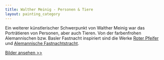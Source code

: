```yaml
---
title: Walther Meinig - Personen & Tiere
layout: painting_category
---
```


Ein weiterer künstlerischer Schwerpunkt von Walther Meinig war das Porträtieren von Personen, aber auch Tieren. Von der farbenfrohen Alemannischen bzw. Basler Fastnacht inspiriert sind die Werke [Roter Pfeifer](paintings_persons_animals_03d.html) und [Alemannische Fastnachtstracht](paintings_persons_animals_03e.html).

[Bilder ansehen >>](paintings_persons_animals_01.html)